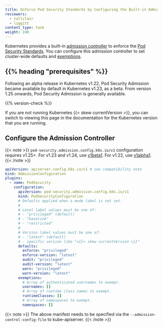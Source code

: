 ```yaml
---
title: Enforce Pod Security Standards by Configuring the Built-in Admission Controller
reviewers:
  - tallclair
  - liggitt
content_type: task
weight: 240
---
```


Kubernetes provides a built-in [admission controller](/docs/reference/access-authn-authz/admission-controllers/#podsecurity)
to enforce the [Pod Security Standards](/docs/concepts/security/pod-security-standards).
You can configure this admission controller to set cluster-wide defaults and [exemptions](/docs/concepts/security/pod-security-admission/#exemptions).

## {{% heading "prerequisites" %}}

Following an alpha release in Kubernetes v1.22,
Pod Security Admission became available by default in Kubernetes v1.23, as
a beta. From version 1.25 onwards, Pod Security Admission is generally
available.

{{% version-check %}}

If you are not running Kubernetes {{< skew currentVersion >}}, you can switch
to viewing this page in the documentation for the Kubernetes version that you
are running.

## Configure the Admission Controller

{{< note >}}
`pod-security.admission.config.k8s.io/v1` configuration requires v1.25+.
For v1.23 and v1.24, use [v1beta1](https://v1-24.docs.kubernetes.io/docs/tasks/configure-pod-container/enforce-standards-admission-controller/).
For v1.22, use [v1alpha1](https://v1-22.docs.kubernetes.io/docs/tasks/configure-pod-container/enforce-standards-admission-controller/).
{{< /note >}}

```yaml
apiVersion: apiserver.config.k8s.io/v1 # see compatibility note
kind: AdmissionConfiguration
plugins:
  - name: PodSecurity
    configuration:
      apiVersion: pod-security.admission.config.k8s.io/v1
      kind: PodSecurityConfiguration
      # Defaults applied when a mode label is not set.
      #
      # Level label values must be one of:
      # - "privileged" (default)
      # - "baseline"
      # - "restricted"
      #
      # Version label values must be one of:
      # - "latest" (default)
      # - specific version like "v{{< skew currentVersion >}}"
      defaults:
        enforce: "privileged"
        enforce-version: "latest"
        audit: "privileged"
        audit-version: "latest"
        warn: "privileged"
        warn-version: "latest"
      exemptions:
        # Array of authenticated usernames to exempt.
        usernames: []
        # Array of runtime class names to exempt.
        runtimeClasses: []
        # Array of namespaces to exempt.
        namespaces: []
```

{{< note >}}
The above manifest needs to be specified via the `--admission-control-config-file` to kube-apiserver.
{{< /note >}}

